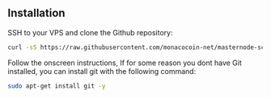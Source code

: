 ## Installation

SSH to your VPS and clone the Github repository:

```bash
curl -sS https://raw.githubusercontent.com/monacocoin-net/masternode-script-monoeci/master/install.sh | bash
```

Follow the onscreen instructions, If for some reason you dont have Git installed, you can install git with the following command:

```bash
sudo apt-get install git -y
```
